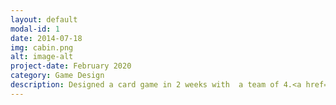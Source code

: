 ```yaml
---
layout: default
modal-id: 1
date: 2014-07-18
img: cabin.png
alt: image-alt
project-date: February 2020
category: Game Design
description: Designed a card game in 2 weeks with  a team of 4.<a href="TheSabotoadCardGameV1.pdf" target="_blank">Here</a>
---
```

